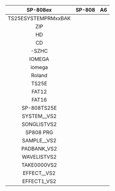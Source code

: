 

| SP-808ex | SP-808 | A6 |
|:--------:|:------:|:--:|
|TS25ESYSTEMPRMxxBAK| | |
| ZIP| | |
|HD| | |
|CD| | |
|-SZHC| | |
|IOMEGA| | |
|iomega| | |
|Roland| | |
|TS25E| | |
|FAT12| | |
|FAT16| | |
|SP-808TS25E| | |
|SYSTEM__VS2| | |
|SONGLISTVS2| | |
|SP808   PRG| | |
|SAMPLE__VS2| | |
|PADBANK_VS2| | |
|WAVELISTVS2| | |
|TAKE0000VS2| | |
|EFFECT__VS2| | |
|EFFECT1_VS2| | |